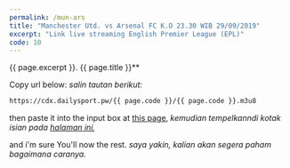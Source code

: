 ```yaml
---
permalink: /mun-ars
title: "Manchester Utd. vs Arsenal FC K.O 23.30 WIB 29/09/2019"
excerpt: "Link live streaming English Premier League (EPL)"
code: 10
---
```

{{ page.excerpt }}. {{ page.title }}**

Copy url below:
_salin tautan berikut:_

```html
https://cdx.dailysport.pw/{{ page.code }}/{{ page.code }}.m3u8
```

then paste it into the input box at [this page](https://mi.knoacc.org/online-m3u8-player),
_kemudian tempelkanndi kotak isian pada [halaman ini](https://mi.knoacc.org/online-m3u8-player),_

and i'm sure You'll now the rest.
_saya yakin, kalian akan segera paham bagaimana caranya._
